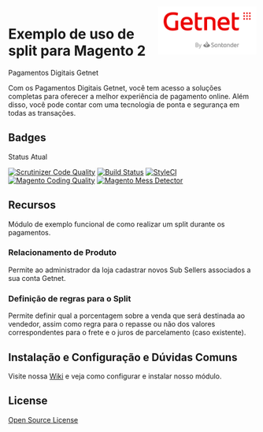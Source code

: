 <img src="view/adminhtml/web/images/logo.svg" align="right" width="200"/>

# Exemplo de uso de split para Magento 2

Pagamentos Digitais Getnet

Com os Pagamentos Digitais Getnet, você tem acesso a soluções completas para oferecer a melhor experiência de pagamento online. Além disso, você pode contar com uma tecnologia de ponta e segurança em todas as transações.

## Badges

Status Atual

[![Scrutinizer Code Quality](https://scrutinizer-ci.com/g/getnet-adquirencia/split-example-magento/badges/quality-score.png?b=Magento%402.4&s=c9c4d8417a960a4cb2de61217f3e8c6948f74036)](https://scrutinizer-ci.com/g/getnet-adquirencia/split-example-magento/)
[![Build Status](https://app.travis-ci.com/getnet-adquirencia/split-example-magento.svg?branch=Magento%402.4)](https://app.travis-ci.com/getnet-adquirencia/split-example-magento)
[![StyleCI](https://github.styleci.io/repos/457461565/shield?branch=Magento@2.4)](https://github.styleci.io/repos/457461565?branch=Magento@2.4)
[![Magento Coding Quality](https://github.com/getnet-adquirencia/split-example-magento/actions/workflows/magento-coding-quality.yml/badge.svg)](https://github.com/getnet-adquirencia/split-example-magento/actions/workflows/magento-coding-quality.yml)
[![Magento Mess Detector](https://github.com/getnet-adquirencia/split-example-magento/actions/workflows/mess-detector.yml/badge.svg)](https://github.com/getnet-adquirencia/split-example-magento/actions/workflows/mess-detector.yml)


## Recursos

Módulo de exemplo funcional de como realizar um split durante os pagamentos.

### Relacionamento de Produto

Permite ao administrador da loja cadastrar novos Sub Sellers associados a sua conta Getnet.

### Definição de regras para o Split

Permite definir qual a porcentagem sobre a venda que será destinada ao vendedor, assim como regra para o repasse ou não dos valores correspondentes para o frete e o juros de parcelamento (caso existente).

## Instalação e Configuração e Dúvidas Comuns

Visite nossa [Wiki][wiki] e veja como configurar e instalar nosso módulo.

## License

[Open Source License](LICENSE)

   [wiki]: <https://github.com/getnet-adquirencia/split-example-magento/wiki>
